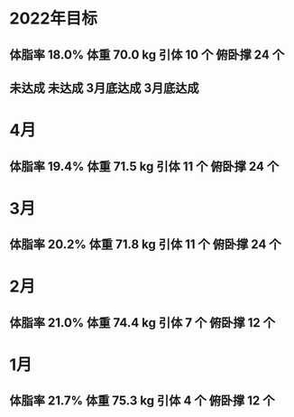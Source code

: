 # 2022年目标 

## 体脂率 18.0%   体重 70.0 kg   引体 10 个   俯卧撑 24 个

##    未达成         未达成      3月底达成     3月底达成



# 4月 

## 体脂率 19.4%   体重 71.5 kg   引体 11 个   俯卧撑 24 个

# 3月 

## 体脂率 20.2%   体重 71.8 kg   引体 11 个   俯卧撑 24 个

# 2月 

## 体脂率 21.0%   体重 74.4 kg   引体  7 个   俯卧撑 12 个

# 1月 

## 体脂率 21.7%   体重 75.3 kg   引体  4 个   俯卧撑 12 个
